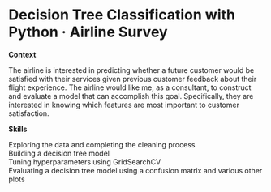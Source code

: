 # Decision Tree Classification with Python · Airline Survey

**Context**

The airline is interested in predicting whether a future customer would be satisfied with their services given previous customer feedback about their flight experience. The airline would like me, as a consultant, to construct and evaluate a model that can accomplish this goal. Specifically, they are interested in knowing which features are most important to customer satisfaction.

**Skills**

Exploring the data and completing the cleaning process  
Building a decision tree model  
Tuning hyperparameters using GridSearchCV  
Evaluating a decision tree model using a confusion matrix and various other plots  
